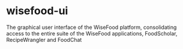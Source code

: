 # wisefood-ui
The graphical user interface of the WiseFood platform, consolidating access to the entire suite of the WiseFood applications, FoodScholar, RecipeWrangler and FoodChat
